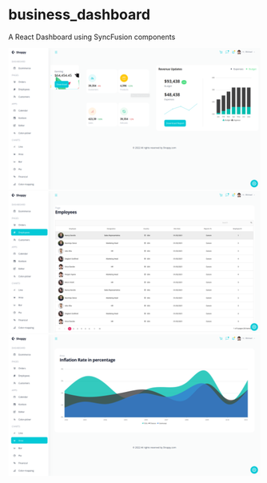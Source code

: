 # business_dashboard
A React Dashboard using SyncFusion components



![Dashboard_Screenshot](./react-dashboard-screenshot1.png)
![Dashboard_Screenshot2](./react-dashboard-screenshot2.png)
![Dashboard_Screenshot3](./react-dashboard-screenshot3.png)
